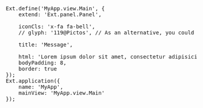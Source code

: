 <pre class="runnable run">
Ext.define('MyApp.view.Main', {
    extend: 'Ext.panel.Panel',
    
    iconCls: 'x-fa fa-bell',
    // glyph: '119@Pictos', // As an alternative, you could use a glyph

    title: 'Message',

    html: 'Lorem ipsum dolor sit amet, consectetur adipisicing elit, sed do eiusmod tempor incididunt ut labore et dolore magna aliqua. Ut enim ad minim veniam, quis nostrud exercitation ullamco laboris nisi ut aliquip ex ea commodo consequat. Duis aute irure dolor in reprehenderit in voluptate velit esse cillum dolore eu fugiat nulla pariatur. Excepteur sint occaecat cupidatat non proident, sunt in culpa qui officia deserunt mollit anim id est laborum.',
    bodyPadding: 8,
    border: true
});
Ext.application({
    name: 'MyApp',
    mainView: 'MyApp.view.Main'
});
</pre>